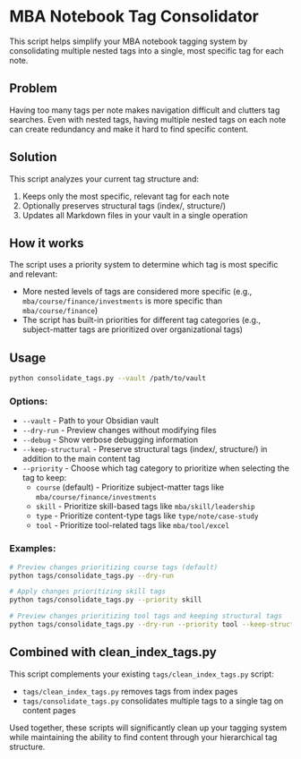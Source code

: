 # MBA Notebook Tag Consolidator

This script helps simplify your MBA notebook tagging system by consolidating multiple nested tags into a single, most specific tag for each note.

## Problem

Having too many tags per note makes navigation difficult and clutters tag searches. Even with nested tags, having multiple nested tags on each note can create redundancy and make it hard to find specific content.

## Solution

This script analyzes your current tag structure and:

1. Keeps only the most specific, relevant tag for each note
2. Optionally preserves structural tags (index/, structure/)
3. Updates all Markdown files in your vault in a single operation

## How it works

The script uses a priority system to determine which tag is most specific and relevant:
- More nested levels of tags are considered more specific (e.g., `mba/course/finance/investments` is more specific than `mba/course/finance`)
- The script has built-in priorities for different tag categories (e.g., subject-matter tags are prioritized over organizational tags)

## Usage

```bash
python consolidate_tags.py --vault /path/to/vault
```

### Options:

- `--vault` - Path to your Obsidian vault
- `--dry-run` - Preview changes without modifying files
- `--debug` - Show verbose debugging information
- `--keep-structural` - Preserve structural tags (index/, structure/) in addition to the main content tag
- `--priority` - Choose which tag category to prioritize when selecting the tag to keep:
  - `course` (default) - Prioritize subject-matter tags like `mba/course/finance/investments`
  - `skill` - Prioritize skill-based tags like `mba/skill/leadership`
  - `type` - Prioritize content-type tags like `type/note/case-study`
  - `tool` - Prioritize tool-related tags like `mba/tool/excel`

### Examples:

```bash
# Preview changes prioritizing course tags (default)
python tags/consolidate_tags.py --dry-run

# Apply changes prioritizing skill tags 
python tags/consolidate_tags.py --priority skill

# Preview changes prioritizing tool tags and keeping structural tags
python tags/consolidate_tags.py --dry-run --priority tool --keep-structural
```

## Combined with clean_index_tags.py

This script complements your existing `tags/clean_index_tags.py` script:
- `tags/clean_index_tags.py` removes tags from index pages
- `tags/consolidate_tags.py` consolidates multiple tags to a single tag on content pages

Used together, these scripts will significantly clean up your tagging system while maintaining the ability to find content through your hierarchical tag structure.
